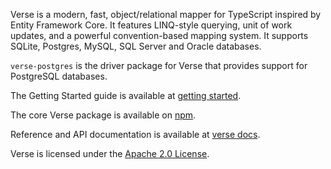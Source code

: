 Verse is a modern, fast, object/relational mapper for TypeScript inspired by Entity Framework Core. It features LINQ-style querying, unit of work updates, and a powerful convention-based mapping system. It supports SQLite, Postgres, MySQL, SQL Server and Oracle databases.

`verse-postgres` is the driver package for Verse that provides support for PostgreSQL databases.

The Getting Started guide is available at [getting started](https://verse.operativa.dev/docs/ref/Tutorials/getting-started).

The core Verse package is available on [npm](https://www.npmjs.com/package/@operativa/verse).

Reference and API documentation is available at [verse docs](https://operativa-dev.github.io/verse).

Verse is licensed under the [Apache 2.0 License](https://www.apache.org/licenses/LICENSE-2.0).
